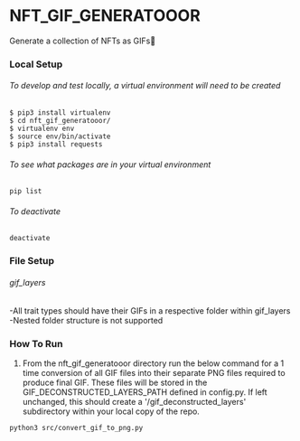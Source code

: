 # NFT_GIF_GENERATOOOR
Generate a collection of NFTs as GIFs👾

### Local Setup
###### To develop and test locally, a virtual environment will need to be created
```
$ pip3 install virtualenv
$ cd nft_gif_generatooor/
$ virtualenv env
$ source env/bin/activate
$ pip3 install requests
```
###### To see what packages are in your virtual environment
```
pip list
```
###### To deactivate
```
deactivate
```

### File Setup
###### gif_layers
-All trait types should have their GIFs in a respective folder within gif_layers
-Nested folder structure is not supported



### How To Run
1. From the nft_gif_generatooor directory run the below command for a 1 time conversion of all GIF files into their separate PNG files required to produce final GIF. These files will be stored in the GIF_DECONSTRUCTED_LAYERS_PATH defined in config.py. If left unchanged, this should create a '/gif_deconstructed_layers' subdirectory within your local copy of the repo.
```
python3 src/convert_gif_to_png.py
```

